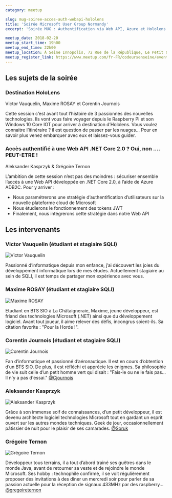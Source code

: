 ```yaml
---
category: meetup

slug: mug-soiree-acces-auth-webapi-hololens
title: 'Soirée Microsoft User Group Normandy'
excerpt: 'Soirée MUG : Authentification via Web API, Azure et Hololens par les acteurs normands.'

meetup_date: 2018-02-20
meetup_start_time: 19h00
meetup_end_time: 22h00
meetup_location: À Seine Innopolis, 72 Rue de la République, Le Petit Quevilly
meetup_register_link: https://www.meetup.com/fr-FR/codeursenseine/events/247456484/
---
```


## Les sujets de la soirée

### Destination HoloLens

Victor Vauquelin, Maxime ROSAY et Corentin Journois

Cette session c’est avant tout l’histoire de 3 passionnés des nouvelles technologies. Ils vont vous faire voyager depuis le Raspberry Pi et son Windows 10 Core IOT pour arriver à destination d’Hololens. Vous voulez connaitre l’itinéraire ? il est question de passer par les nuages… Pour en savoir plus venez embarquer avec eux et laissez-vous guider.

### Accès authentifié à une Web API .NET Core 2.0 ? Oui, non …. PEUT-ETRE !

Aleksander Kasprzyk & Grégoire Ternon

L’ambition de cette session n’est pas des moindres : sécuriser ensemble l’accès à une Web API développée en .NET Core 2.0, à l’aide de Azure ADB2C.
Pour y arriver :

- Nous paramétrerons une stratégie d’authentification d’utilisateurs sur la nouvelle plateforme cloud de Microsoft
- Nous étudierons le fonctionnement des tokens JWT
- Finalement, nous intégrerons cette stratégie dans notre Web API

## Les intervenants

### Victor Vauquelin (étudiant et stagiaire SQLI)

![Victor Vauquelin](/images/meetups/speakers/victor_vauquelin_200x200nb.jpg)

Passionné d’informatique depuis mon enfance, j’ai découvert les joies du développement informatique lors de mes études. Actuellement stagiaire au sein de SQLI, il est temps de partager mon expérience avec vous.

### Maxime ROSAY (étudiant et stagiaire SQLI)

![Maxime ROSAY](/images/meetups/speakers/maxime_rosay_200x200nb.jpg)

Etudiant en BTS SIO à La Châtaigneraie, Maxime, jeune développeur, est friand des technologies Microsoft (.NET) ainsi que du développement logiciel. Avant tout joueur, il aime relever des défis, incongrus soient-ils. Sa citation favorite : "Pour la Horde !".

### Corentin Journois (étudiant et stagiaire SQLI)

![Corentin Journois](/images/meetups/speakers/corentin_journois_200x200nb.jpg)

Fan d’informatique et passionné d’aéronautique. Il est en cours d’obtention d’un BTS SIO. De plus, il est réfléchi et apprécie les énigmes. Sa philosophie de vie suit celle d’un petit homme vert qui disait : "Fais-le ou ne le fais pas... Il n'y a pas d'essai."
[@Cjournois](https://twitter.com/Cjournois)

### Aleksander Kasprzyk

![Aleksander Kasprzyk](/images/meetups/speakers/aleksander_kasprzyk_200x200nb.jpg)

Grâce à son immense soif de connaissances, d’un petit développeur, il est devenu architecte logiciel technologies Microsoft tout en gardant un esprit ouvert sur les autres mondes techniques. Geek de jour, occasionnellement pâtissier de nuit pour le plaisir de ses camarades.
[@Soruk](https://twitter.com/Soruk)

### Grégoire Ternon

![Grégoire Ternon](/images/meetups/speakers/gregoire_ternon_200x200nb.jpg)

Développeur tous terrains, il a tout d’abord trainé ses guêtres dans le monde Java, avant de retourner sa veste et de rejoindre le monde Microsoft. Ses hobby : technophile confirmé, il se voit régulièrement proposer des invitations à des dîner un mercredi soir pour parler de sa passion actuelle pour la réception de signaux 433MHz par des raspberry…
[@gregoireternon](https://twitter.com/gregoireternon)
